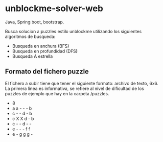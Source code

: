 # unblockme-solver-web
Java, Spring boot, bootstrap.

Busca solucion a puzzles estilo unblockme utilizando los siguientes algoritmos de busqueda:
- Busqueda en anchura (BFS)
- Busqueda en profundidad (DFS)
- Busqueda A estrella

## Formato del fichero puzzle

El fichero a subir tiene que tener el siguiente formato:
archivo de texto, 6x6. La primera linea es informativa, se refiere al nivel de dificultad de los puzzles de ejemplo
que hay en la carpeta /puzzles. 

- 8
- a a - - - b
- c - - d - b
- c X X d - b
- c - - d - -
- e - - - f f
- e - g g g -

